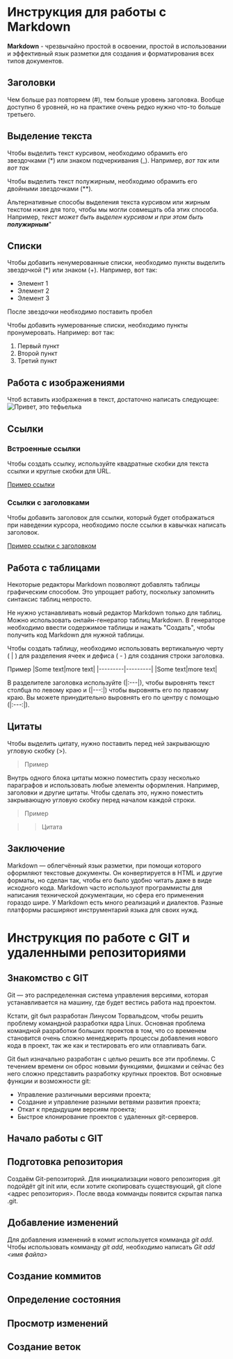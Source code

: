 # Инструкция для работы с Markdown

**Markdown** - чрезвычайно простой в освоении, простой в использовании и эффективный язык разметки для создания и форматирования всех типов документов.

## Заголовки

Чем больше раз повторяем (#), тем больше уровень заголовка. Вообще доступно 6 уровней, но на практике очень редко нужно что-то больше третьего.

## Выделение текста

Чтобы выделить текст курсивом, необходимо обрамить его звездочками (*) или знаком подчеркивания (_). Например, *вот так* или _вот так_

Чтобы выделить текст полужирным, необходимо обрамить его двойными звездочками (**).

Альтернативные способы выделения текста курсивом или жирным текстом нжня для того, чтобы мы могли совмещать оба этих способа. Например, _текст может быть выделен курсивом и при этом быть **полужирным**_"

## Списки

Чтобы добавить ненумерованные списки, необходимо пункты выделить звездочкой (*) или знаком (+).
Например, вот так:
* Элемент 1
* Элемент 2
* Элемент 3

После звездочки необходимо поставить пробел

Чтобы добавить нумерованные списки, необходимо пункты пронумеровать.
Например: вот так:
1. Первый пункт
2. Второй пункт
3. Третий пункт

## Работа с изображениями

Чтоб вставить изображения в текст, достаточно написать следующее:
![Привет, это тефьелька](teftelka.jpg)

## Ссылки

### Встроенные ссылки

Чтобы создать ссылку, используйте квадратные скобки для текста ссылки и круглые скобки для URL.

[Пример ссылки](https://example.com)

### Ссылки с заголовками

Чтобы добавить заголовок для ссылки, который будет отображаться при наведении курсора, необходимо после ссылки в кавычках написать заголовок.

[Пример ссылки с заголовком](https://example.com "Заголовок ссылки")  

## Работа с таблицами

Некоторые редакторы Markdown позволяют добавлять таблицы графическим способом. Это упрощает работу, поскольку запомнить синтаксис таблиц непросто.

Не нужно устанавливать новый редактор Markdown только для таблиц. Можно использовать онлайн-генератор таблиц Markdown. В генераторе необходимо ввести содержимое таблицы и нажать "Создать", чтобы получить код Markdown для нужной таблицы.

Чтобы создать таблицу, необходимо использовать вертикальную черту ( | ) для разделения ячеек и дефиса ( - ) для создания строки заголовка.

Пример
|Some text|more text|
|---------|---------|
|Some text|more text|

В разделителе заголовка используйте (|:---|), чтобы выровнять текст столбца по левому краю и (|---:|) чтобы выровнять его по правому краю. Вы можете принудительно выровнять его по центру с помощью (|:---:|).

## Цитаты

Чтобы выделить цитату, нужно поставить перед ней закрывающую угловую скобку (>). 

> Пример

Внутрь одного блока цитаты можно поместить сразу несколько параграфов и использовать любые элементы оформления. Например, заголовки и другие цитаты. Чтобы сделать это, нужно поместить закрывающую угловую скобку перед началом каждой строки.

> Пример

>> Цитата

## Заключение

Markdown — облегчённый язык разметки, при помощи которого оформляют текстовые документы. Он конвертируется в HTML и другие форматы, но сделан так, чтобы его было удобно читать даже в виде исходного кода.
Markdown часто используют программисты для написания технической документации, но сфера его применения гораздо шире.
У Markdown есть много реализаций и диалектов. Разные платформы расширяют инструментарий языка для своих нужд.

# Инструкция по работе с GIT и удаленными репозиториями

## Знакомство с GIT

Git — это распределенная система управления версиями, которая устанавливается на машину, где будет вестись работа над проектом.

Кстати, git был разработан Линусом Торвальдсом, чтобы решить проблему командной разработки ядра Linux. Основная проблема командной разработки больших проектов в том, что со временем становится очень сложно менеджерить процессы добавления нового кода в проект, так же как и тестировать его или отлавливать баги.

Git был изначально разработан с целью решить все эти проблемы. С течением времени он оброс новыми функциями, фишками и сейчас без него сложно представить разработку крупных проектов. Вот основные функции и возможности git:

* Управление различными версиями проекта;
* Создание и управление разными ветвями развития проекта;
* Откат к предыдущим версиям проекта;
* Быстрое клонирование проектов с удаленных git-серверов.

## Начало работы с GIT

## Подготовка репозитория

Создаём Git-репозиторий. 
Для инициализации нового репозитория .git подойдёт git init или, если хотите скопировать существующий, git clone <адрес репозитория>.
После ввода комманды появится скрытая папка .git.

## Добавление изменений

Для добавления изменений в комит используется комманда *git add*. Чтобы использовать комманду *git add*, необходимо написать *Git add <имя файла>* 

## Создание коммитов

## Определение состояния

## Просмотр изменений

## Создание веток


